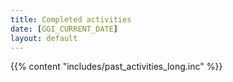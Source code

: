```yaml
---
title: Completed activities
date: [GGI_CURRENT_DATE]
layout: default
---
```


{{% content "includes/past_activities_long.inc" %}}
